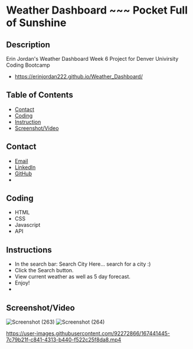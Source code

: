 # Weather Dashboard ~~~ Pocket Full of Sunshine 

## Description
Erin Jordan's Weather Dashboard Week 6 Project for Denver Univirsity Coding Bootcamp

* https://erinjordan222.github.io/Weather_Dashboard/

## Table of Contents
* [Contact](#Contact)
* [Coding](#Coding)
* [Instruction](#Instruction)
* [Screenshot/Video](#Screenshot/Video)

## Contact
* <a href="https://erinjordan2790@gmail.com">Email</a> <br>
* <a href=https://www.linkedin.com/in/erin-jordan-6b58a51a0/>LinkedIn</a> <br>
* <a href="https://github.com/ErinJordan222">GitHub</a> <br>
* 
## Coding
* HTML
* CSS
* Javascript
* API

## Instructions
* In the search bar: Search City Here... search for a city :)
* Click the Search button.
* View current weather as well as 5 day forecast.
* Enjoy!
* 
## Screenshot/Video

![Screenshot (263)](https://user-images.githubusercontent.com/92272866/167441150-45d1ee4c-ef69-4464-9469-2ea9c42ffabf.png)
![Screenshot (264)](https://user-images.githubusercontent.com/92272866/167441164-db392966-4f71-450a-af12-5721667593b5.png)


https://user-images.githubusercontent.com/92272866/167441445-7c79b21f-c841-4313-b440-f522c25f8da8.mp4

